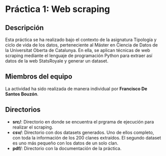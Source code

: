# Práctica 1: Web scraping

## Descripción

Esta práctica se ha realizado bajo el contexto de la asignatura Tipología y ciclo de vida de los datos, perteneciente al Máster en Ciencia de Datos de la Universitat Oberta de Catalunya. En ella, se aplican técnicas de web scraping mediante el lenguaje de programación Python para extraer así datos de la web StatsRoyale y generar un dataset.

## Miembros del equipo

La actividad ha sido realizada de manera individual por **Francisco De Santos Bouzón**.

## Directorios

* **src/**: Directorio en donde se encuentra el prgrama de ejecución para realizar el scraping.
* **csv/**: Directorio con dos datasets generados. Uno de ellos completo, con toda la información de los 200 clanes extraídos. El segundo dataset es uno más pequeño con los datos de un solo clan.
* **pdf/**: Directorio con la documentación de la práctica.

